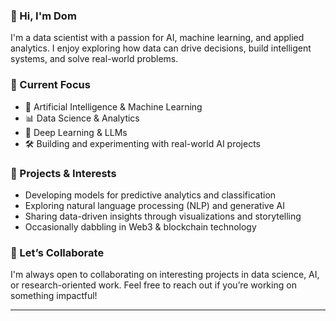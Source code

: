 ### 👋 Hi, I'm Dom

I'm a data scientist with a passion for AI, machine learning, and applied analytics. I enjoy exploring how data can drive decisions, build intelligent systems, and solve real-world problems.

### 🔬 Current Focus
- 🤖 Artificial Intelligence & Machine Learning
- 📊 Data Science & Analytics
- 🧠 Deep Learning & LLMs
- 🛠️ Building and experimenting with real-world AI projects

### 🚀 Projects & Interests
- Developing models for predictive analytics and classification
- Exploring natural language processing (NLP) and generative AI
- Sharing data-driven insights through visualizations and storytelling
- Occasionally dabbling in Web3 & blockchain technology

### 🤝 Let’s Collaborate
I'm always open to collaborating on interesting projects in data science, AI, or research-oriented work. Feel free to reach out if you’re working on something impactful!

---






<!---
daedwards06/daedwards06 is a ✨ special ✨ repository because its `README.md` (this file) appears on your GitHub profile.
You can click the Preview link to take a look at your changes.
--->

